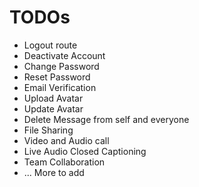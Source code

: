 # TODOs

* Logout route
* Deactivate Account
* Change Password
* Reset Password
* Email Verification
* Upload Avatar
* Update Avatar
* Delete Message from self and everyone
* File Sharing
* Video and Audio call
* Live Audio Closed Captioning
* Team Collaboration
* ... More to add